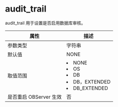 audit_trail 
================================

audit_trail 用于设置是否启用数据库审核。


|        属性        |                                                                                                                      描述                                                                                                                       |
|------------------|-----------------------------------------------------------------------------------------------------------------------------------------------------------------------------------------------------------------------------------------------|
| 参数类型             | 字符串                                                                                                                                                                                                                                           |
| 默认值              | NONE                                                                                                                                                                                                                                          |
| 取值范围             | <li> NONE   <li> OS   <li> DB   <li> DB，EXTENDED   <li> DB_EXTENDED    |
| 是否重启 OBServer 生效 | 否                                                                                                                                                                                                                                             |



